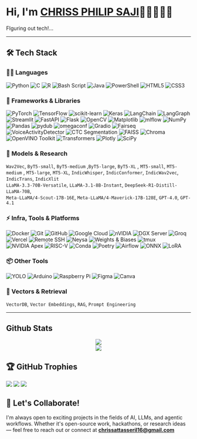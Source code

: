 
# Hi, I'm  [CHRISS PHILIP SAJI](https://v0-resume-portfolio-page-git-main-chriss-projects-a9c363e8.vercel.app/)👋🏾🧑🏽‍💻
FIguring out tech!...

---

## 🛠️ Tech Stack

### 🧑‍💻 Languages
![Python](https://img.shields.io/badge/python-3670A0?style=flat&logo=python&logoColor=ffdd54)
![C](https://img.shields.io/badge/C-00599C?style=flat&logo=c&logoColor=white)
![R](https://img.shields.io/badge/r-%23276DC3.svg?style=flat&logo=r&logoColor=white)
![Bash Script](https://img.shields.io/badge/bash_script-%23121011.svg?style=flat&logo=gnu-bash&logoColor=white)
![Java](https://img.shields.io/badge/java-%23ED8B00.svg?style=flat&logo=openjdk&logoColor=white)
![PowerShell](https://img.shields.io/badge/PowerShell-%235391FE.svg?style=flat&logo=powershell&logoColor=white)
![HTML5](https://img.shields.io/badge/html5-%23E34F26.svg?style=flat&logo=html5&logoColor=white)
![CSS3](https://img.shields.io/badge/css3-%231572B6.svg?style=flat&logo=css3&logoColor=white)

### 🚀 Frameworks & Libraries
![PyTorch](https://img.shields.io/badge/PyTorch-%23EE4C2C.svg?style=flat&logo=PyTorch&logoColor=white)
![TensorFlow](https://img.shields.io/badge/TensorFlow-%23FF6F00.svg?style=flat&logo=TensorFlow&logoColor=white)
![scikit-learn](https://img.shields.io/badge/scikit--learn-%23F7931E.svg?style=flat&logo=scikit-learn&logoColor=white)
![Keras](https://img.shields.io/badge/Keras-%23D00000.svg?style=flat&logo=Keras&logoColor=white)
![LangChain](https://img.shields.io/badge/LangChain-000000?style=flat)
![LangGraph](https://img.shields.io/badge/LangGraph-4B0082?style=flat)
![Streamlit](https://img.shields.io/badge/Streamlit-FF4B4B?style=flat&logo=streamlit&logoColor=white)
![FastAPI](https://img.shields.io/badge/FastAPI-005571?style=flat&logo=fastapi&logoColor=white)
![Flask](https://img.shields.io/badge/flask-%23000.svg?style=flat&logo=flask&logoColor=white)
![OpenCV](https://img.shields.io/badge/opencv-%23white.svg?style=flat&logo=opencv&logoColor=white)
![Matplotlib](https://img.shields.io/badge/Matplotlib-%23ffffff.svg?style=flat&logo=Matplotlib&logoColor=black)
![mlflow](https://img.shields.io/badge/mlflow-%23d9ead3.svg?style=flat&logo=numpy&logoColor=blue)
![NumPy](https://img.shields.io/badge/numpy-%23013243.svg?style=flat&logo=numpy&logoColor=white)
![Pandas](https://img.shields.io/badge/pandas-%23150458.svg?style=flat&logo=pandas&logoColor=white)
![pydub](https://img.shields.io/badge/PyDub-00599C?style=flat)
![omegaconf](https://img.shields.io/badge/OmegaConf-6A1B9A?style=flat)
![Gradio](https://img.shields.io/badge/Gradio-1DA1F2?style=flat&logo=gradio&logoColor=white)
![Fairseq](https://img.shields.io/badge/Fairseq-0052CC?style=flat&logo=facebook&logoColor=white)
![VoiceActivityDetector](https://img.shields.io/badge/VoiceActivityDetector-FF6F61?style=flat)
![CTC Segmentation](https://img.shields.io/badge/CTC_Segmentation-007ACC?style=flat)
![FAISS](https://img.shields.io/badge/FAISS-0F9D58?style=flat&logo=google&logoColor=white)
![Chroma](https://img.shields.io/badge/Chroma-6F42C1?style=flat)
![OpenVINO Toolkit](https://img.shields.io/badge/OpenVINO-004DFF?style=flat&logo=intel&logoColor=white)
![Transformers](https://img.shields.io/badge/Transformers-%23FFD21F.svg?style=flat&logo=huggingface&logoColor=black)
![Plotly](https://img.shields.io/badge/Plotly-%233F4F75.svg?style=flat&logo=plotly&logoColor=white)
![SciPy](https://img.shields.io/badge/SciPy-%230C55A5.svg?style=flat&logo=scipy&logoColor=%white)

### 🧠 Models & Research
`Wav2Vec`, `ByT5-small`, `ByT5-medium` ,`ByT5-large`,  `ByT5-XL` , `MT5-small`, `MT5-medium` , `MT5-large`, `MT5-XL`, `IndicWhisper`, `IndicConformer`, `IndicWav2vec`, `IndicTrans`, `IndicXlit`  
`LLaMA-3.3-70B-Versatile`, `LLaMA-3.1-8B-Instant`, `DeepSeek-R1-Distill-LLaMA-70B`,  
`Meta-LLaMA/4-Scout-17B-16E`, `Meta-LLaMA/4-Maverick-17B-128E`, `GPT-4.0`, `GPT-4.1`

### ⚡ Infra, Tools & Platforms
![Docker](https://img.shields.io/badge/Docker-2496ED?style=flat&logo=docker&logoColor=white)
![Git](https://img.shields.io/badge/git-%23F05033.svg?style=flat&logo=git&logoColor=white)
![GitHub](https://img.shields.io/badge/github-%23121011.svg?style=flat&logo=github&logoColor=white)
![Google Cloud](https://img.shields.io/badge/GoogleCloud-%234285F4.svg?style=flat&logo=google-cloud&logoColor=white)
![nVIDIA](https://img.shields.io/badge/nVIDIA-%2376B900.svg?style=flat&logo=nVIDIA&logoColor=white)
![DGX Server](https://img.shields.io/badge/NVIDIA_DGX-H100/A100/H200-76B900?style=flat)
![Groq](https://img.shields.io/badge/Groq-000000?style=flat)
![Vercel](https://img.shields.io/badge/vercel-%23000000.svg?style=flat&logo=vercel&logoColor=white)
![Remote SSH](https://img.shields.io/badge/Remote%20SSH-4B8BBE?style=flat)
![Neysa](https://img.shields.io/badge/Neysa-007ACC?style=flat)
![Weights & Biases](https://img.shields.io/badge/Weights_&_Biases-FFBE00?style=flat&logo=wandb&logoColor=black)
![tmux](https://img.shields.io/badge/tmux-1BB91F?style=flat)
![NVIDIA Apex](https://img.shields.io/badge/NVIDIA_Apex-76B900?style=flat&logo=nvidia)
![RISC-V](https://img.shields.io/badge/RISC--V-FB503B?style=flat&logo=riscv&logoColor=white)
![Conda](https://img.shields.io/badge/conda-%2300A572.svg?style=flat&logo=anaconda&logoColor=white)
![Poetry](https://img.shields.io/badge/poetry-60A5FA?style=flat)
![Airflow](https://img.shields.io/badge/Apache_Airflow-017CEE?style=flat&logo=apacheairflow)
![ONNX](https://img.shields.io/badge/ONNX-005BBB?style=flat) ![LoRA](https://img.shields.io/badge/LoRA-6A1B9A?style=flat)




### 📦 Other Tools
![YOLO](https://img.shields.io/badge/YOLO-000000?style=flat)
![Arduino](https://img.shields.io/badge/-Arduino-00979D?style=flat&logo=Arduino&logoColor=white)
![Raspberry Pi](https://img.shields.io/badge/Raspberry%20Pi-A22846.svg?style=flat&logo=raspberry%20pi&logoColor=white)
![Figma](https://img.shields.io/badge/figma-%23F24E1E.svg?style=flat&logo=figma&logoColor=white)
![Canva](https://img.shields.io/badge/Canva-%2300C4CC.svg?style=flat&logo=Canva&logoColor=white)

### 🧠 Vectors & Retrieval
`VectorDB`, `Vector Embeddings`, `RAG`, `Prompt Engineering`

---



## Github Stats 
<div align="center"><img src="https://github-readme-stats.vercel.app/api?username=Yampss&theme=tokyonight&hide_border=false&include_all_commits=true&count_private=true" align="center" /></div> 
<div align="center"><img src="https://github-readme-streak-stats.herokuapp.com/?user=Yampss&theme=tokyonight&hide_border=false" align="center" /></div>

## 🏆 GitHub Trophies
![](https://github-profile-trophy.vercel.app/?username=Yampss&theme=radical&no-frame=true&no-bg=true&margin-w=4)
![](https://komarev.com/ghpvc/?username=Yampss&color=grey)
![](https://visitcount.itsvg.in/api?id=Yampss&icon=2&color=0)





## 🧩 Let's Collaborate!

I'm always open to exciting projects in the fields of AI, LLMs, and agentic workflows. Whether it's open-source work, hackathons, or research ideas — feel free to reach out or connect at  **chrissattasseril16@gmail.com**


